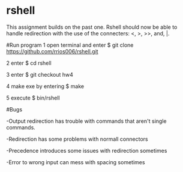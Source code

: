 # rshell

This assignment builds on the past one. Rshell should now be able to handle redirection with the use of the connecters: <, >, >>, and, |.

#Run program
1 open terminal and enter  $ git clone https://github.com/rrios006/rshell.git

2 enter $ cd rshell

3 enter $ git checkout hw4

4 make exe by entering  $ make 

5 execute $ bin/rshell

#Bugs

-Output redirection has trouble with commands that aren't single commands.

-Redirection has some problems with normall connectors

-Precedence introduces some issues with redirection sometimes

-Error to wrong input can mess with spacing sometimes
